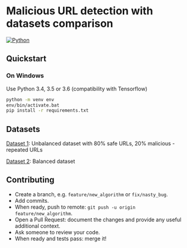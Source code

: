 # Malicious URL detection with datasets comparison
[![Python](https://img.shields.io/badge/python-3.6-blue.svg?style=flat-square)](https://docs.python.org/3/)



## Quickstart

### On Windows
Use Python 3.4, 3.5 or 3.6 (compatibility with Tensorflow)

```bash
python -m venv env
env/bin/activate.bat
pip install -r requirements.txt
```

## Datasets
[Dataset 1](https://github.com/faizann24/Using-machine-learning-to-detect-malicious-URLs/blob/master/data/data.csv): Unbalanced dataset with 80% safe URLs, 20% malicious - repeated URLs

[Dataset 2](https://github.com/incertum/cyber-matrix-ai/blob/master/Malicious-URL-Detection-Deep-Learning/data/url_data_mega_deep_learning.csv): Balanced dataset


## Contributing

- Create a branch, e.g. `feature/new_algorithm` or `fix/nasty_bug`.
- Add commits.
- When ready, push to remote: `git push -u origin feature/new_algorithm`.
- Open a Pull Request: document the changes and provide any useful additional context.
- Ask someone to review your code.
- When ready and tests pass: merge it!
